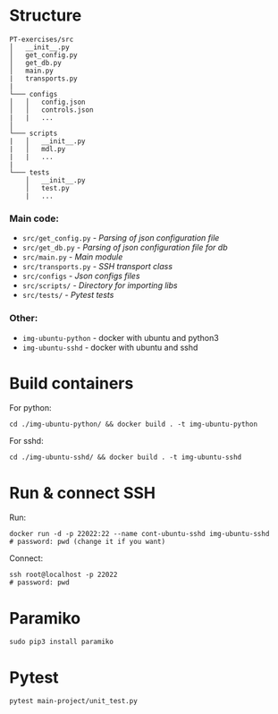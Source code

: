 # Structure

```
PT-exercises/src
│   __init__.py
│   get_config.py
│   get_db.py
│   main.py
|   transports.py
|
└─── configs
│   │   config.json
│   │   controls.json
|   |   ...
│   
└─── scripts
|   │   __init__.py
|   │   mdl.py
|   |   ...
|
└─── tests
    │   __init__.py
    │   test.py
    |   ...
```

### Main code:  
- `src/get_config.py` - *Parsing of json configuration file*
- `src/get_db.py` - *Parsing of json configuration file for db*
- `src/main.py` - *Main module*
- `src/transports.py` - *SSH transport class*
- `src/configs` - *Json configs files*
- `src/scripts/` - *Directory for importing libs*
- `src/tests/` - *Pytest tests*
### Other:  
- `img-ubuntu-python` - docker with ubuntu and python3  
- `img-ubuntu-sshd` - docker with ubuntu and sshd  
# Build containers
For python:  
```
cd ./img-ubuntu-python/ && docker build . -t img-ubuntu-python
```
For sshd:
```
cd ./img-ubuntu-sshd/ && docker build . -t img-ubuntu-sshd
```
# Run & connect SSH
Run:
```
docker run -d -p 22022:22 --name cont-ubuntu-sshd img-ubuntu-sshd 
# password: pwd (change it if you want)
```
Connect:
```
ssh root@localhost -p 22022
# password: pwd
```
# Paramiko
```
sudo pip3 install paramiko
```
# Pytest
```
pytest main-project/unit_test.py
```
